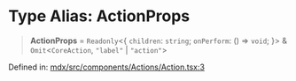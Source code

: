 # Type Alias: ActionProps

> **ActionProps** = `Readonly`\<\{ `children`: `string`; `onPerform`: () => `void`; \}\> & `Omit`\<`CoreAction`, `"label"` \| `"action"`\>

Defined in: [mdx/src/components/Actions/Action.tsx:3](https://github.com/laruss/react-text-game/blob/56d052e07c46af6beb5ea69677296eefae694e61/packages/mdx/src/components/Actions/Action.tsx#L3)
